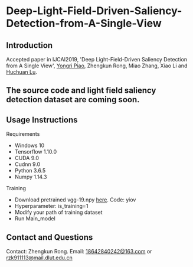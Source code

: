 # Deep-Light-Field-Driven-Saliency-Detection-from-A-Single-View
## Introduction
Accepted paper in IJCAI2019, 'Deep Light-Field-Driven Saliency Detection from A Single View', [Yongri Piao](http://ice.dlut.edu.cn/yrpiao/), Zhengkun Rong, Miao Zhang, Xiao Li and [Huchuan Lu](http://ice.dlut.edu.cn/lu/publications.html).

## **The source code and light field saliency detection dataset are coming soon.**

## Usage Instructions
Requirements
* Windows 10
* Tensorflow 1.10.0
* CUDA 9.0
* Cudnn 9.0
* Python 3.6.5
* Numpy 1.14.3

Training
* Download pretrained vgg-19.npy [here](https://pan.baidu.com/s/1U6J9XenDOnUvkEzj0ZBmxg). Code: yiov
* Hyperparameter: is_training=1
* Modify your path of training dataset
* Run Main_model
## Contact and Questions
Contact: Zhengkun Rong. Email: 18642840242@163.com or rzk911113@mail.dlut.edu.cn

